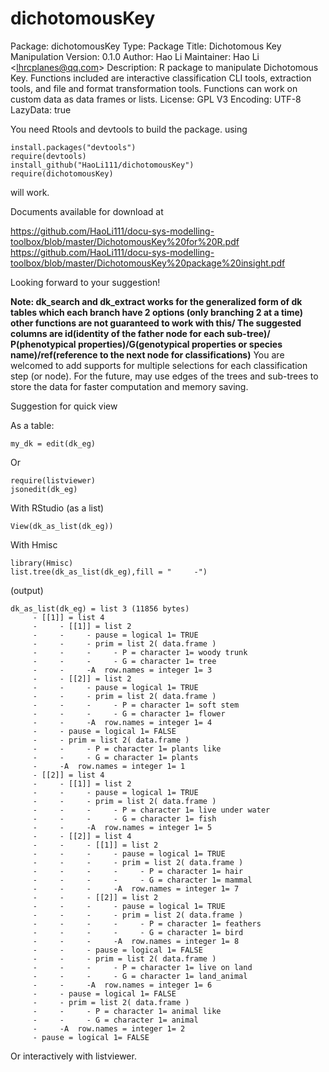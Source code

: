 # dichotomousKey
Package: dichotomousKey Type: Package Title: Dichotomous Key Manipulation Version: 0.1.0 Author: Hao Li Maintainer: Hao Li &lt;lhrcplanes@qq.com> Description: R package to manipulate Dichotomous Key.     Functions included are interactive classification CLI tools, extraction tools, and file and format transformation tools.     Functions can work on custom data as data frames or lists. License: GPL V3 Encoding: UTF-8 LazyData: true

You need Rtools and devtools to build the package. using
```
install.packages("devtools")
require(devtools)
install_github("HaoLi111/dichotomousKey")
require(dichotomousKey)
```
will work.

Documents available for download at

https://github.com/HaoLi111/docu-sys-modelling-toolbox/blob/master/DichotomousKey%20for%20R.pdf
https://github.com/HaoLi111/docu-sys-modelling-toolbox/blob/master/DichotomousKey%20package%20insight.pdf

Looking forward to your suggestion!

**Note: dk_search and dk_extract works for the generalized form of dk tables which each branch have 2 options (only branching 2 at a time) other functions are not guaranteed to work with this/ 
The suggested columns are id(identity of the father node for each sub-tree)/ P(phenotypical properties)/G(genotypical properties or species name)/ref(reference to the next node for classifications)**
You are welcomed to add supports for multiple selections for each classification step (or node). For the future, may use edges of the trees and sub-trees to store the data for faster computation and memory saving.

Suggestion for quick view

As a table:
```
my_dk = edit(dk_eg)
```
Or
```
require(listviewer)
jsonedit(dk_eg)
```



With RStudio (as a list)
```
View(dk_as_list(dk_eg))
```
With Hmisc
```
library(Hmisc)
list.tree(dk_as_list(dk_eg),fill = "     -")
```
(output)
```
dk_as_list(dk_eg) = list 3 (11856 bytes)
     - [[1]] = list 4
     -     - [[1]] = list 2
     -     -     - pause = logical 1= TRUE
     -     -     - prim = list 2( data.frame )
     -     -     -     - P = character 1= woody trunk 
     -     -     -     - G = character 1= tree 
     -     -     -A  row.names = integer 1= 3
     -     - [[2]] = list 2
     -     -     - pause = logical 1= TRUE
     -     -     - prim = list 2( data.frame )
     -     -     -     - P = character 1= soft stem 
     -     -     -     - G = character 1= flower 
     -     -     -A  row.names = integer 1= 4
     -     - pause = logical 1= FALSE
     -     - prim = list 2( data.frame )
     -     -     - P = character 1= plants like 
     -     -     - G = character 1= plants 
     -     -A  row.names = integer 1= 1
     - [[2]] = list 4
     -     - [[1]] = list 2
     -     -     - pause = logical 1= TRUE
     -     -     - prim = list 2( data.frame )
     -     -     -     - P = character 1= live under water 
     -     -     -     - G = character 1= fish 
     -     -     -A  row.names = integer 1= 5
     -     - [[2]] = list 4
     -     -     - [[1]] = list 2
     -     -     -     - pause = logical 1= TRUE
     -     -     -     - prim = list 2( data.frame )
     -     -     -     -     - P = character 1= hair 
     -     -     -     -     - G = character 1= mammal 
     -     -     -     -A  row.names = integer 1= 7
     -     -     - [[2]] = list 2
     -     -     -     - pause = logical 1= TRUE
     -     -     -     - prim = list 2( data.frame )
     -     -     -     -     - P = character 1= feathers 
     -     -     -     -     - G = character 1= bird 
     -     -     -     -A  row.names = integer 1= 8
     -     -     - pause = logical 1= FALSE
     -     -     - prim = list 2( data.frame )
     -     -     -     - P = character 1= live on land 
     -     -     -     - G = character 1= land_animal 
     -     -     -A  row.names = integer 1= 6
     -     - pause = logical 1= FALSE
     -     - prim = list 2( data.frame )
     -     -     - P = character 1= animal like 
     -     -     - G = character 1= animal 
     -     -A  row.names = integer 1= 2
     - pause = logical 1= FALSE
```


Or interactively with listviewer.



